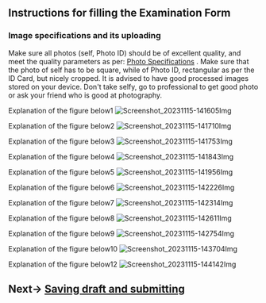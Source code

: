 ## Instructions for filling the Examination Form

### Image specifications and its uploading

Make sure all photos (self, Photo ID) should be of excellent quality, and meet the quality parameters as per: [Photo Specifications](https://gnecoe.github.io/Notices/Files/Photo.html) . Make sure that the photo of self has to be square, while of Photo ID, rectangular as per the ID Card, but nicely cropped. It is advised to have good processed images stored on your device. Don't take selfy, go to professional to get good photo or ask your friend who is good at photography.

Explanation of the figure below1 ![Screenshot_20231115-141605Img](ExamFormImages/Screenshot_20231115-141605.jpg)


Explanation of the figure below2 ![Screenshot_20231115-141710Img](ExamFormImages/Screenshot_20231115-141710.jpg)


Explanation of the figure below3 ![Screenshot_20231115-141753Img](ExamFormImages/Screenshot_20231115-141753.jpg)


Explanation of the figure below4 ![Screenshot_20231115-141843Img](ExamFormImages/Screenshot_20231115-141843.jpg)


Explanation of the figure below5 ![Screenshot_20231115-141956Img](ExamFormImages/Screenshot_20231115-141956.jpg)


Explanation of the figure below6 ![Screenshot_20231115-142226Img](ExamFormImages/Screenshot_20231115-142226.jpg)


Explanation of the figure below7 ![Screenshot_20231115-142314Img](ExamFormImages/Screenshot_20231115-142314.jpg)


Explanation of the figure below8 ![Screenshot_20231115-142611Img](ExamFormImages/Screenshot_20231115-142611.jpg)


Explanation of the figure below9 ![Screenshot_20231115-142754Img](ExamFormImages/Screenshot_20231115-142754.jpg)


Explanation of the figure below10 ![Screenshot_20231115-143704Img](ExamFormImages/Screenshot_20231115-143704.jpg)


Explanation of the figure below12 ![Screenshot_20231115-144142Img](ExamFormImages/Screenshot_20231115-144142.jpg)


## Next-> [Saving draft and submitting](SaveNSubmit.md)
